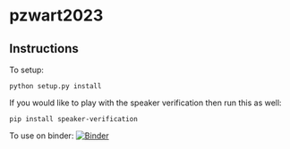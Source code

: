 # pzwart2023

## Instructions

To setup:

```
python setup.py install
```
If you would like to play with the speaker verification then run this as well:
```
pip install speaker-verification
```

To use on binder:
[![Binder](https://mybinder.org/badge_logo.svg)](https://mybinder.org/v2/gh/artificialnouveau/pzwart2023/HEAD)
